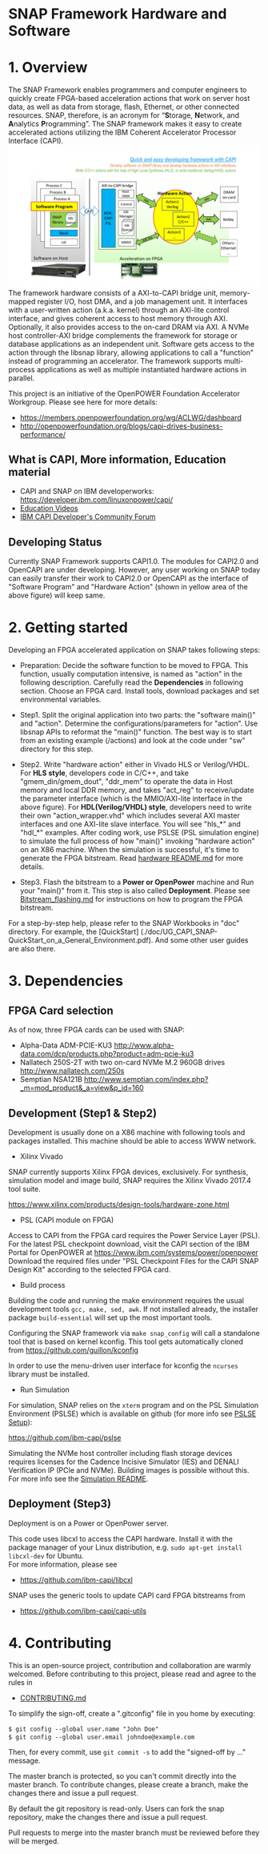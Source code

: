 # SNAP Framework Hardware and Software

# 1. Overview
The SNAP Framework enables programmers and computer engineers to quickly create FPGA-based acceleration actions that work on server host data, as well as data from storage, flash, Ethernet, or other connected resources.  SNAP, therefore, is an acronym for “**S**torage, **N**etwork, and **A**nalytics **P**rogramming”.
The SNAP framework makes it easy to create accelerated actions utilizing the IBM Coherent Accelerator Processor Interface (CAPI).
![snap_concept_diagram](/doc/snap_concept_diagram.png "SNAP")
The framework hardware consists of a AXI-to-CAPI bridge unit, memory-mapped register I/O, host DMA, and a job management unit.
It interfaces with a user-written action (a.k.a. kernel) through an AXI-lite control interface, and gives coherent access to host memory through AXI. Optionally, it also provides access to the on-card DRAM via AXI.
A NVMe host controller-AXI bridge complements the framework for storage or database applications as an independent unit.
Software gets access to the action through the libsnap library, allowing applications to call a "function" instead of programming an accelerator.
The framework supports multi-process applications as well as multiple instantiated hardware actions in parallel.

This project is an initiative of the OpenPOWER Foundation Accelerator Workgroup.
Please see here for more details:
* https://members.openpowerfoundation.org/wg/ACLWG/dashboard
* http://openpowerfoundation.org/blogs/capi-drives-business-performance/

## What is CAPI, More information, Education material
* CAPI and SNAP on IBM developerworks: https://developer.ibm.com/linuxonpower/capi/  
* [Education Videos](https://developer.ibm.com/linuxonpower/capi/education/)
* [IBM CAPI Developer's Community Forum](https://www.ibm.com/developerworks/community/groups/service/html/communitystart?communityUuid=a661532e-1ec6-442f-b753-4ebb2c8f861b)

## Developing Status
Currently SNAP Framework supports CAPI1.0. The modules for CAPI2.0 and OpenCAPI are under developing. However, any user working on SNAP today can easily transfer their work to CAPI2.0 or OpenCAPI as the interface of "Software Program" and "Hardware Action" (shown in yellow area of the above figure) will keep same. 


# 2. Getting started

Developing an FPGA accelerated application on SNAP takes following steps: 
* Preparation: Decide the software function to be moved to FPGA. This function, usually computation intensive, is named as "action" in the following description. Carefully read the **Dependencies** in following section. Choose an FPGA card. Install tools, download packages and set environmental variables.

* Step1. Split the original application into two parts: the "software main()" and "action". Determine the configurations/parameters for "action". Use libsnap APIs to reformat the "main()" function. The best way is to start from an existing example (/actions) and look at the code under "sw" directory for this step. 

* Step2. Write "hardware action" either in Vivado HLS or Verilog/VHDL. For **HLS style**, developers code in C/C++, and take "gmem_din/gmem_dout", "ddr_mem" to operate the data in Host memory and local DDR memory, and takes "act_reg" to receive/update the parameter interface (which is the MMIO/AXI-lite interface in the above figure). For **HDL(Verilog/VHDL) style**, developers need to write their own "action_wrapper.vhd" which includes several AXI master interfaces and one AXI-lite slave interface. You will see "hls_\*" and "hdl_\*" examples. After coding work, use PSLSE (PSL simulation engine) to simulate the full process of how "main()" invoking "hardware action" on an X86 machine. When the simulation is successful, it's time to generate the FPGA bitstream. Read [hardware README.md](hardware/README.md) for more details.

* Step3. Flash the bitstream to a **Power or OpenPower** machine and Run your "main()" from it. This step is also called **Deployment**.
Please see [Bitstream_flashing.md](hardware/doc/Bitstream_flashing.md) for instructions on how to program the FPGA bitstream.


For a step-by-step help, please refer to the SNAP Workbooks in "doc" directory. For example, the [QuickStart] (./doc/UG_CAPI_SNAP-QuickStart_on_a_General_Environment.pdf). And some other user guides are also there.


# 3. Dependencies
## FPGA Card selection
As of now, three FPGA cards can be used with SNAP:
* Alpha-Data ADM-PCIE-KU3 http://www.alpha-data.com/dcp/products.php?product=adm-pcie-ku3
* Nallatech 250S-2T with two on-card NVMe M.2 960GB drives http://www.nallatech.com/250s
* Semptian NSA121B http://www.semptian.com/index.php?_m=mod_product&_a=view&p_id=160

## Development (Step1 & Step2)
Development is usually done on a X86 machine with following tools and packages installed. This machine should be able to access WWW network.

* Xilinx Vivado

SNAP currently supports Xilinx FPGA devices, exclusively. For synthesis, simulation model and image build, SNAP requires the Xilinx Vivado 2017.4 tool suite.

https://www.xilinx.com/products/design-tools/hardware-zone.html

* PSL (CAPI module on FPGA)

Access to CAPI from the FPGA card requires the Power Service Layer (PSL). For the latest PSL checkpoint download, visit the CAPI section of the IBM Portal for OpenPOWER at https://www.ibm.com/systems/power/openpower  
Download the required files under "PSL Checkpoint Files for the CAPI SNAP Design Kit" according to the selected FPGA card.

* Build process

Building the code and running the make environment requires the usual development tools `gcc, make, sed, awk`. If not installed already, the installer package `build-essential` will set up the most important tools.

Configuring the SNAP framework via `make snap_config` will call a standalone tool that is based on kernel kconfig. This tool gets automatically cloned from https://github.com/guillon/kconfig

In order to use the menu-driven user interface for kconfig the `ncurses` library must be installed.

* Run Simulation

For simulation, SNAP relies on the `xterm` program and on the PSL Simulation Environment (PSLSE) which is available on github (for more info see [PSLSE Setup](hardware/sim/README.md#pslse-setup)): 

https://github.com/ibm-capi/pslse

Simulating the NVMe host controller including flash storage devices requires licenses for the Cadence Incisive Simulator (IES) and DENALI Verification IP (PCIe and NVMe). Building images is possible without this.
For more info see the [Simulation README](hardware/sim/README.md).

## Deployment (Step3)
Deployment is on a Power or OpenPower server. 

This code uses libcxl to access the CAPI hardware. Install it with the package manager of your Linux distribution, e.g. 
`sudo apt-get install libcxl-dev` for Ubuntu.  
For more information, please see
* https://github.com/ibm-capi/libcxl

SNAP uses the generic tools to update CAPI card FPGA bitstreams from
* https://github.com/ibm-capi/capi-utils


# 4. Contributing

This is an open-source project, contribution and collaboration are warmly welcomed. 
Before contributing to this project, please read and agree to the rules in
* [CONTRIBUTING.md](CONTRIBUTING.md)

To simplify the sign-off, create a ".gitconfig" file in you home by executing:
```
$ git config --global user.name "John Doe"
$ git config --global user.email johndoe@example.com
```
Then, for every commit, use `git commit -s` to add the "signed-off by ..." message.

The master branch is protected, so you can't commit directly into the master branch. To contribute changes, please create a branch, make the changes there and issue a pull request.

By default the git repository is read-only. Users can fork the snap repository, make the changes there and issue a pull request.

Pull requests to merge into the master branch must be reviewed before they will be merged.
